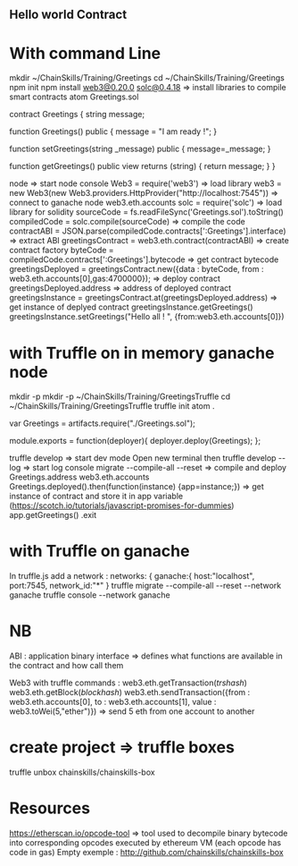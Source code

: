 ## Hello world Contract


# With command Line

mkdir ~/ChainSkills/Training/Greetings
cd ~/ChainSkills/Training/Greetings
npm init
npm install web3@0.20.0 solc@0.4.18 => install libraries to compile smart contracts
atom Greetings.sol

contract Greetings {
  string message;

  function Greetings() public {
    message = "I am ready !";
  }

  function setGreetings(string _message) public {
    message=_message;
  }

  function getGreetings() public view returns (string) {
    return message;
  }
}

node => start node console
Web3 = require('web3') => load library
web3 = new Web3(new Web3.providers.HttpProvider("http://localhost:7545")) => connect to ganache node
web3.eth.accounts
solc = require('solc') => load library for solidity
sourceCode = fs.readFileSync('Greetings.sol').toString()
compiledCode = solc.compile(sourceCode) => compile the code
contractABI = JSON.parse(compiledCode.contracts[':Greetings'].interface) => extract ABI
greetingsContract = web3.eth.contract(contractABI) => create contract factory
byteCode = compiledCode.contracts[':Greetings'].bytecode => get contract bytecode
greetingsDeployed = greetingsContract.new({data : byteCode, from : web3.eth.accounts[0],gas:4700000}); => deploy contract
greetingsDeployed.address => address of deployed contract
greetingsInstance = greetingsContract.at(greetingsDeployed.address) => get instance of deplyed contract
greetingsInstance.getGreetings()
greetingsInstance.setGreetings("Hello all ! ", {from:web3.eth.accounts[0]})


# with Truffle on in memory ganache node

mkdir -p  mkdir -p  ~/ChainSkills/Training/GreetingsTruffle
cd ~/ChainSkills/Training/GreetingsTruffle
truffle init
atom .

var Greetings = artifacts.require("./Greetings.sol");

module.exports = function(deployer){
  deployer.deploy(Greetings);
};

truffle develop => start dev mode
Open new terminal then  truffle develop --log => start log console
migrate --compile-all --reset => compile and deploy
Greetings.address
web3.eth.accounts
Greetings.deployed().then(function(instance) {app=instance;}) => get instance of contract and store it in app variable (https://scotch.io/tutorials/javascript-promises-for-dummies)
app.getGreetings()
.exit


# with Truffle on ganache

In truffle.js add a network :
networks: {
    ganache:{
      host:"localhost",
      port:7545,
      network_id:"*"
    }
truffle migrate --compile-all --reset --network ganache
truffle console --network ganache



# NB

ABI : application binary interface => defines what functions are available in the contract and how call them

Web3 with truffle commands : 
web3.eth.getTransaction(*trshash*) 
web3.eth.getBlock(*blockhash*)
web3.eth.sendTransaction({from : web3.eth.accounts[0], to : web3.eth.accounts[1], value : web3.toWei(5,"ether")}) => send 5 eth from one account to another

# create project => truffle boxes
truffle unbox chainskills/chainskills-box



# Resources

https://etherscan.io/opcode-tool => tool used to decompile binary bytecode into corresponding opcodes executed by ethereum VM (each opcode has code in gas)
Empty exemple : http://github.com/chainskills/chainskills-box
